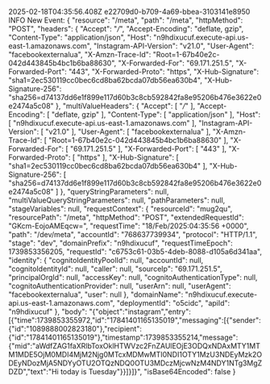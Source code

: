 2025-02-18T04:35:56.408Z	e22709d0-b709-4a69-bbea-3103141e8950	INFO	New Event: 
{
    "resource": "/meta",
    "path": "/meta",
    "httpMethod": "POST",
    "headers": {
        "Accept": "*/*",
        "Accept-Encoding": "deflate, gzip",
        "Content-Type": "application/json",
        "Host": "n9hdixucuf.execute-api.us-east-1.amazonaws.com",
        "Instagram-API-Version": "v21.0",
        "User-Agent": "facebookexternalua",
        "X-Amzn-Trace-Id": "Root=1-67b40e2c-042d443845b4bc1b6ba88630",
        "X-Forwarded-For": "69.171.251.5",
        "X-Forwarded-Port": "443",
        "X-Forwarded-Proto": "https",
        "X-Hub-Signature": "sha1=2ec530119cc0bec6cd8ba62bcda07db56ea630b4",
        "X-Hub-Signature-256": "sha256=d74137dd6e1f899e117d60b3c8cb592842fa8e95206b476e3622e0e2474a5c08"
    },
    "multiValueHeaders": {
        "Accept": [
            "*/*"
        ],
        "Accept-Encoding": [
            "deflate, gzip"
        ],
        "Content-Type": [
            "application/json"
        ],
        "Host": [
            "n9hdixucuf.execute-api.us-east-1.amazonaws.com"
        ],
        "Instagram-API-Version": [
            "v21.0"
        ],
        "User-Agent": [
            "facebookexternalua"
        ],
        "X-Amzn-Trace-Id": [
            "Root=1-67b40e2c-042d443845b4bc1b6ba88630"
        ],
        "X-Forwarded-For": [
            "69.171.251.5"
        ],
        "X-Forwarded-Port": [
            "443"
        ],
        "X-Forwarded-Proto": [
            "https"
        ],
        "X-Hub-Signature": [
            "sha1=2ec530119cc0bec6cd8ba62bcda07db56ea630b4"
        ],
        "X-Hub-Signature-256": [
            "sha256=d74137dd6e1f899e117d60b3c8cb592842fa8e95206b476e3622e0e2474a5c08"
        ]
    },
    "queryStringParameters": null,
    "multiValueQueryStringParameters": null,
    "pathParameters": null,
    "stageVariables": null,
    "requestContext": {
        "resourceId": "mug2qu",
        "resourcePath": "/meta",
        "httpMethod": "POST",
        "extendedRequestId": "GKcm-EojoAMEqcw=",
        "requestTime": "18/Feb/2025:04:35:56 +0000",
        "path": "/dev/meta",
        "accountId": "768637739934",
        "protocol": "HTTP/1.1",
        "stage": "dev",
        "domainPrefix": "n9hdixucuf",
        "requestTimeEpoch": 1739853356205,
        "requestId": "c6753c61-03b5-4deb-8088-d105a6d341aa",
        "identity": {
            "cognitoIdentityPoolId": null,
            "accountId": null,
            "cognitoIdentityId": null,
            "caller": null,
            "sourceIp": "69.171.251.5",
            "principalOrgId": null,
            "accessKey": null,
            "cognitoAuthenticationType": null,
            "cognitoAuthenticationProvider": null,
            "userArn": null,
            "userAgent": "facebookexternalua",
            "user": null
        },
        "domainName": "n9hdixucuf.execute-api.us-east-1.amazonaws.com",
        "deploymentId": "o5cidc",
        "apiId": "n9hdixucuf"
    },
    "body": "{\"object\":\"instagram\",\"entry\":[{\"time\":1739853355972,\"id\":\"17841401165135019\",\"messaging\":[{\"sender\":{\"id\":\"1089888002823180\"},\"recipient\":{\"id\":\"17841401165135019\"},\"timestamp\":1739853355214,\"message\":{\"mid\":\"aWdfZAG1faXRlbToxOklHTWVzc2FnZAUlEOjE3ODQxNDAxMTY1MTM1MDE5OjM0MDI4MjM2Njg0MTcxMDMwMTI0NDI1OTY1MzU3NDEyMzk2ODEyNDozMjA5NDYyOTU2OTQzNDQ0OTU3MDczMjcwNzM4NDY1NTg3MgZDZD\",\"text\":\"Hi today is Tuesday\"}}]}]}",
    "isBase64Encoded": false
}
